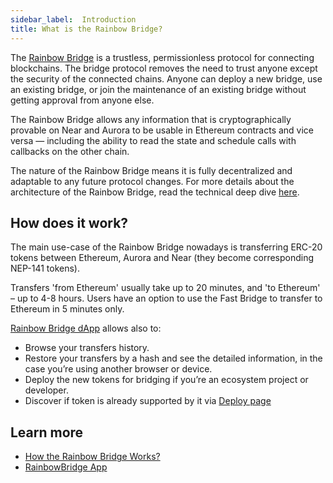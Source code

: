 ```yaml
---
sidebar_label: 	Introduction
title: What is the Rainbow Bridge?
---
```


The [Rainbow Bridge](https://rainbowbridge.app/) is a trustless, permissionless protocol for connecting blockchains. The bridge protocol removes the need to trust anyone except
 the security of the connected chains. Anyone can deploy a new bridge, use an existing bridge, or join the maintenance of an existing bridge without getting approval from anyone else.

The Rainbow Bridge allows any information that is cryptographically provable on Near and Aurora to be usable in Ethereum contracts and vice versa
— including the ability to read the state and schedule calls with callbacks on the other chain.

The nature of the Rainbow Bridge means it is fully decentralized and adaptable to any future protocol changes.
For more details about the architecture of the Rainbow Bridge, read the technical deep dive [here](https://pages.near.org/blog/eth-near-rainbow-bridge/).

## How does it work?

The main use-case of the Rainbow Bridge nowadays is transferring ERC-20 tokens between Ethereum, Aurora and Near (they become corresponding NEP-141 tokens).

Transfers 'from Ethereum' usually take up to 20 minutes, and 'to Ethereum' – up to 4-8 hours. Users have an option to use the Fast Bridge to transfer to Ethereum in 5 minutes only.

[Rainbow Bridge dApp](https://rainbowbridge.app/) allows also to:

- Browse your transfers history.
- Restore your transfers by a hash and see the detailed information, in the case you’re using another browser or device.
- Deploy the new tokens for bridging if you’re an ecosystem project or developer.
- Discover if token is already supported by it via [Deploy page](https://rainbowbridge.app/deploy)

## Learn more

- [How the Rainbow Bridge Works?](https://aurora.dev/blog/2021-how-the-rainbow-bridge-works)
- [RainbowBridge App](https://rainbowbridge.app/)
